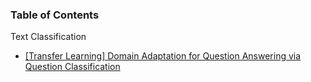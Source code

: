 

### Table of Contents

Text Classification

- [[Transfer Learning] Domain Adaptation for Question Answering via Question Classification](https://arxiv.org/pdf/2209.04998.pdf)

